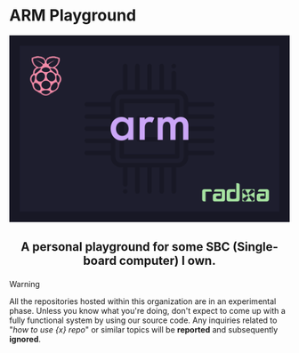 # ARM Playground

<p align="center">
  <img src="assets/banner.png" alt="ARM Playground banner">
</p>

## <p align="center">A personal playground for some SBC (Single-board computer) I own.</p>

> [!WARNING]
> All the repositories hosted within this organization are in an experimental phase. Unless you know what you're doing, don't expect to come up with a fully functional system by using our source code. Any inquiries related to "_how to use {x} repo_" or similar topics will be **reported** and subsequently **ignored**.
